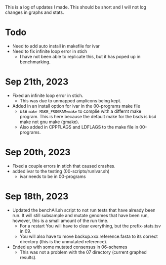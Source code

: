 This is a log of updates I made. This should be short and
  I will not log changes in graphs and stats.

# Todo

- Need to add auto install in makefile for ivar
- Need to fix infinite loop error in stich
  - I have not been able to replicate this, but it has
    poped up in benchmarking.

# Sep 21th, 2023

- Fixed an infinite loop error in stich.
  - This was due to unmapped amplicons being kept.
- Added in an install option for ivar in the 00-programs
  make file
  - use `make MAKE_PROGRAM=make` to complie with a differnt
    make program. This is here because the default make for
    the bsds is bsd make not gnu make (gmake).
  - Also added in CPPFLAGS and LDFLAGS to the make file
    in 00-programs.
 
# Sep 20th, 2023

- Fixed a couple errors in stich that caused crashes.
- added ivar to the testing (00-scripts/runIvar.sh)
  - ivar needs to be in 00-programs

# Sep 18th, 2023

- Updated the benchAll.sh script to not run tests that have
  already been run. It will still subsample and mutate
  genomes that have been run, however, this is a small
  amount of the run time.
  - For a restart You will have to clear everything, but
    the prefix-stats.tsv in 09.
  - You will also have to move backup.xxx.reference.fasta
    to its correct directory (this is the unmutated 
    reference).
- Ended up with some mutated consensus in 06-schemes
  - This was not a problem with the 07 directory (current
    graphed results).
